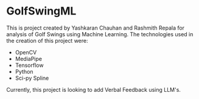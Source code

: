 # GolfSwingML

This is project created by Yashkaran Chauhan and Rashmith Repala for analysis of Golf Swings using Machine Learning.
The technologies used in the creation of this project were:
- OpenCV
- MediaPipe
- Tensorflow
- Python
- Sci-py Spline

Currently, this project is looking to add Verbal Feedback using LLM's.
